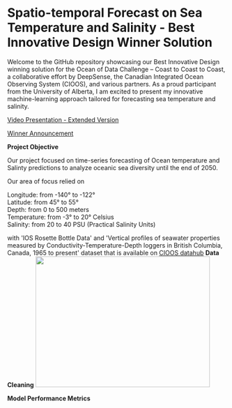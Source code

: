 # Spatio-temporal Forecast on Sea Temperature and Salinity - Best Innovative Design Winner Solution

Welcome to the GitHub repository showcasing our Best Innovative Design winning solution for the Ocean of Data Challenge – Coast to Coast to Coast, a collaborative effort by DeepSense, the Canadian Integrated Ocean Observing System (CIOOS), and various partners. As a proud participant from the University of Alberta, I am excited to present my innovative machine-learning approach tailored for forecasting sea temperature and salinity.

[Video Presentation - Extended Version](https://youtu.be/9YQ4zv3rX-A?si=EWHYAtuFVZEA7GbM)

[Winner Announcement](https://www.linkedin.com/feed/update/urn:li:activity:7135340703865315330/)

**Project Objective**

Our project focused on time-series forecasting of Ocean temperature and Salinty predictions to analyze oceanic sea diversity until the end of 2050.

Our area of focus relied on 

Longitude: from -140° to -122°  
Latitude: from 45° to 55°  
Depth: from 0 to 500 meters  
Temperature: from -3° to 20° Celsius  
Salinity: from 20 to 40 PSU (Practical Salinity Units)  

with 'IOS Rosette Bottle Data' and 'Vertical profiles of seawater properties measured by Conductivity-Temperature-Depth loggers in British Columbia, Canada, 1965 to present' dataset that is available on [CIOOS datahub](https://explore.cioos.ca/?lang=en)
**Data Cleaning**
<img src="https://github.com/gjftns7220/Sea_temperature_and_salinity_prediction/assets/143769164/4f179767-4182-46a0-853d-51a214ee2b1f" width="400" height="300">




**Model Performance Metrics**
